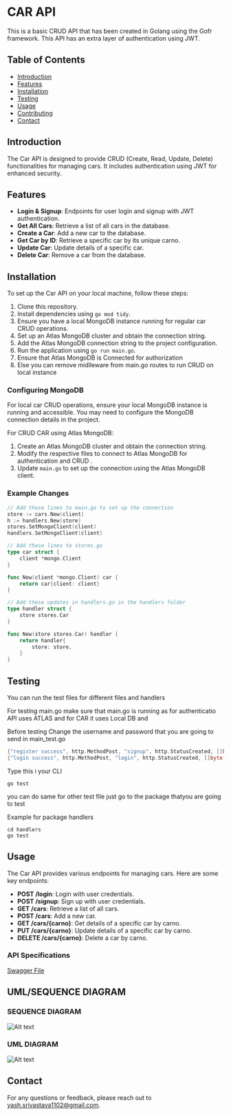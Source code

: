 # CAR API

This is a basic CRUD API that has been created in Golang using the Gofr framework. This API has an extra layer of authentication using JWT.



## Table of Contents

- [Introduction](#introduction)
- [Features](#features)
- [Installation](#installation)
- [Testing](#testing)
- [Usage](#usage)
- [Contributing](#contributing)
- [Contact](#contact)


## Introduction

The Car API is designed to provide CRUD (Create, Read, Update, Delete) functionalities for managing cars. It includes authentication using JWT for enhanced security.

## Features

- **Login & Signup**: Endpoints for user login and signup with JWT authentication.
- **Get All Cars**: Retrieve a list of all cars in the database.
- **Create a Car**: Add a new car to the database.
- **Get Car by ID**: Retrieve a specific car by its unique carno.
- **Update Car**: Update details of a specific car.
- **Delete Car**: Remove a car from the database.

## Installation

To set up the Car API on your local machine, follow these steps:

1. Clone this repository.
2. Install dependencies using `go mod tidy`.
3. Ensure you have a local MongoDB instance running for regular car CRUD operations.
4. Set up an Atlas MongoDB cluster and obtain the connection string.
5. Add the Atlas MongoDB connection string to the project configuration.
6. Run the application using `go run main.go`.
7. Ensure that Atlas MongoDB is Connected for authorization 
8. Else you can remove midlleware from main.go routes to run CRUD on local instance

### Configuring MongoDB

For local car CRUD operations, ensure your local MongoDB instance is running and accessible. You may need to configure the MongoDB connection details in the project.

For CRUD CAR using Atlas MongoDB:

1. Create an Atlas MongoDB cluster and obtain the connection string.
2. Modify the respective files to connect to Atlas MongoDB for authentication and CRUD .
3. Update `main.go` to set up the connection using the Atlas MongoDB client.

### Example Changes

```go
// Add these lines to main.go to set up the connection
store := cars.New(client)
h := handlers.New(store)
stores.SetMongoClient(client)
handlers.SetMongoClient(client)
```

```go
// Add these lines to stores.go
type car struct {
	client *mongo.Client
}

func New(client *mongo.Client) car {
	return car{client: client}
}
```
```go
// Add these updates in handlers.go in the handlers folder
type handler struct {
	store stores.Car
}

func New(store stores.Car) handler {
	return handler{
		store: store,
	}
}
```
## Testing

You can run the test files for different files and handlers

For testing main.go 
make sure that main.go is running as for authenticatio API uses ATLAS and for CAR it uses Local DB and 

Before testing Change the username and password that you are going to send in main_test.go
```go
{"register success", http.MethodPost, "signup", http.StatusCreated, []byte(`{"username": "changethis","changethis": "1234567890"}`)},
{"login success", http.MethodPost, "login", http.StatusCreated, []byte(`{"username": "changethis","password": "changethis"}`)},
```
Type this i your CLI 

```CLI
go test
```
you can do same for other test file just go to the package thatyou are going to test 

Example for package handlers

```CLI
cd handlers
go test
```



## Usage

The Car API provides various endpoints for managing cars. Here are some key endpoints:

- **POST /login**: Login with user credentials.
- **POST /signup**: Sign up with user credentials.
- **GET /cars**: Retrieve a list of all cars.
- **POST /cars**: Add a new car.
- **GET /cars/{carno}**: Get details of a specific car by carno.
- **PUT /cars/{carno}**: Update details of a specific car by carno.
- **DELETE /cars/{carno}**: Delete a car by carno.

### API Specifications

[Swagger File](./swagger.yaml)

## UML/SEQUENCE DIAGRAM

### SEQUENCE DIAGRAM
![Alt text](https://github.com/Winkingroad/GofrProject/blob/final/Sequence%20diagram.png)

### UML DIAGRAM
![Alt text](https://github.com/Winkingroad/GofrProject/blob/final/UML%20diagram.png)


## Contact

For any questions or feedback, please reach out to yash.srivastava1102@gmail.com.
